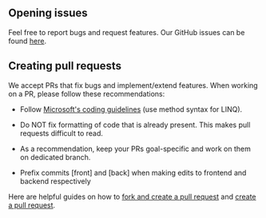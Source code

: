## Opening issues

Feel free to report bugs and request features. Our GitHub issues can be found [here](https://github.com/roxxel/renai/issues).

## Creating pull requests

We accept PRs that fix bugs and implement/extend features. When working on a PR, please follow these recommendations:

* Follow [Microsoft's coding guidelines](https://docs.microsoft.com/en-us/dotnet/csharp/programming-guide/inside-a-program/coding-conventions) (use method syntax for LINQ).

* Do NOT fix formatting of code that is already present. This makes pull requests difficult to read.

* As a recommendation, keep your PRs goal-specific and work on them on dedicated branch.

* Prefix commits [front] and [back] when making edits to frontend and backend respectively  

Here are helpful guides on how to [fork and create a pull request](https://guides.github.com/activities/forking/) and [create a pull request](https://docs.github.com/en/free-pro-team@latest/github/collaborating-with-issues-and-pull-requests/creating-a-pull-request-from-a-fork).
